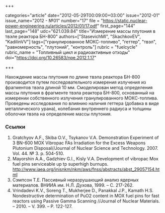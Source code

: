+++

categories="article"
date="2012-05-29T00:09:00+03:00"
issue="2012-01"
issue_name="2012 - №01"
number="17"
file = "https://static.nuclear-power-engineering.ru/articles/2012/01/17.pdf"
first_page="144"
last_page="148"
udc="621.039.84"
title="Измерение массы плутония в твэле реактора БН-800"
authors=["StasevichMI", "SkachkovEV", "KadilinVV"]
tags=["гранулированное МОКС-топливо", "геттер", "твэл", "равномерность", "плутоний", "контроль"]
rubric = "fuelcycle"
rubric_name = "Топливный цикл и радиоактивные отходы"
doi="https://doi.org/10.26583/npe.2012.1.17"

+++

Нахождение массы плутония по длине твэла реактора БН-800 производится путем последовательного измерения излучения из фрагментов твэла длиной 10 мм. Смоделирован метод определения массы плутония в фрагменте твэла реактора БН-800, основанный на измерении собственного излучения гранулированного МОКС-топлива. Проведены исследования по влиянию наличия геттера (добавка в виде металлического урана), колебания внутреннего радиуса и толщины оболочки твэла на определение массы плутония.

### Ссылки

1. Gratchyov A.F., Skiba O.V., Tsykanov V.A. Demonstration Experiment of 3 BN-600 MOX Vibropac FAs Irradiation for the Excess Weapons Plutonium Disposal//Journal of Nuclear Science and Technology. 2007. Vol. 44. № 3. p. 504-510.
2. Mayorshin A.A., Gadzhiev G.I., Kisly V.A. Development of vibropac Mox fuel pins serviceable up tp superhigh burnups. http://www.iaea.org/inisnkm/nkm/aws/fnss/abstracts/abst_29057154.html
3. Сэмпсон Т.Е. Пассивный неразрушающий анализ ядерных материалов. ВНИИА им. Н.Л. Духова, 1999. – C. 217-262.
4. Vrindadevi K.V., Soreng T., Mukherjee D., Panakkal J.P., Kamath H.S. Nondestructive determination of PuO2 content in MOX fuel pins for fast reactors using Passive Gamma Scanning //Journal of Nuclear Materials. – 2010. – V. 399. – P. 122-127.